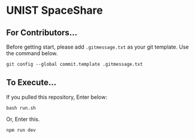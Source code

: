 # UNIST SpaceShare

## For Contributors...

Before getting start, please add `.gitmessage.txt` as your git template. Use the command below.

```
git config --global commit.template .gitmessage.txt
```

## To Execute...

If you pulled this repository, Enter below:

```
bash run.sh
```

Or, Enter this.

```
npm run dev
```